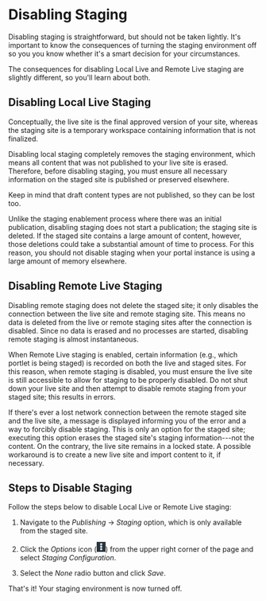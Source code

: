 # Disabling Staging [](id=disabling-staging)

Disabling staging is straightforward, but should not be taken lightly. It's
important to know the consequences of turning the staging environment off so you
you know whether it's a smart decision for your circumstances.

The consequences for disabling Local Live and Remote Live staging are slightly
different, so you'll learn about both.

## Disabling Local Live Staging [](id=disabling-local-live-staging)

Conceptually, the live site is the final approved version of your site, whereas
the staging site is a temporary workspace containing information that is not
finalized.

Disabling local staging completely removes the staging environment, which means
all content that was not published to your live site is erased. Therefore,
before disabling staging, you must ensure all necessary information on the
staged site is published or preserved elsewhere.

Keep in mind that draft content types are not published, so they can be lost
too.

Unlike the staging enablement process where there was an initial publication,
disabling staging does not start a publication; the staging site is deleted. If
the staged site contains a large amount of content, however, those deletions
could take a substantial amount of time to process. For this reason, you should
not disable staging when your portal instance is using a large amount of memory
elsewhere.

## Disabling Remote Live Staging [](id=disabling-remote-live-staging)

Disabling remote staging does not delete the staged site; it only disables the
connection between the live site and remote staging site. This means no data is
deleted from the live or remote staging sites after the connection is disabled.
Since no data is erased and no processes are started, disabling remote staging
is almost instantaneous.

When Remote Live staging is enabled, certain information (e.g., which portlet is
being staged) is recorded on both the live and staged sites. For this reason,
when remote staging is disabled, you must ensure the live site is still
accessible to allow for staging to be properly disabled. Do not shut down your
live site and then attempt to disable remote staging from your staged site; this
results in errors.

If there's ever a lost network connection between the remote staged site and the
live site, a message is displayed informing you of the error and a way to
forcibly disable staging. This is only an option for the staged site; executing
this option erases the staged site's staging information---not the content. On
the contrary, the live site remains in a locked state. A possible workaround is
to create a new live site and import content to it, if necessary.

## Steps to Disable Staging [](id=steps-to-disable-staging)

Follow the steps below to disable Local Live or Remote Live staging:

1.  Navigate to the *Publishing* &rarr; *Staging* option, which is only
    available from the staged site.

2.  Click the *Options* icon (![Options](../../../images/icon-options.png))
    from the upper right corner of the page and select *Staging Configuration*.

3.  Select the *None* radio button and click *Save*.

That's it! Your staging environment is now turned off.
